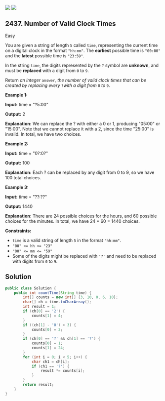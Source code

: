 [![](https://img.shields.io/github/stars/javadev/LeetCode-in-Java?label=Stars&style=flat-square)](https://github.com/javadev/LeetCode-in-Java)
[![](https://img.shields.io/github/forks/javadev/LeetCode-in-Java?label=Fork%20me%20on%20GitHub%20&style=flat-square)](https://github.com/javadev/LeetCode-in-Java/fork)

## 2437\. Number of Valid Clock Times

Easy

You are given a string of length `5` called `time`, representing the current time on a digital clock in the format `"hh:mm"`. The **earliest** possible time is `"00:00"` and the **latest** possible time is `"23:59"`.

In the string `time`, the digits represented by the `?` symbol are **unknown**, and must be **replaced** with a digit from `0` to `9`.

Return _an integer_ `answer`_, the number of valid clock times that can be created by replacing every_ `?`_with a digit from_ `0` _to_ `9`.

**Example 1:**

**Input:** time = "?5:00"

**Output:** 2

**Explanation:** We can replace the ? with either a 0 or 1, producing "05:00" or "15:00". Note that we cannot replace it with a 2, since the time "25:00" is invalid. In total, we have two choices.

**Example 2:**

**Input:** time = "0?:0?"

**Output:** 100

**Explanation:** Each ? can be replaced by any digit from 0 to 9, so we have 100 total choices.

**Example 3:**

**Input:** time = "??:??"

**Output:** 1440

**Explanation:** There are 24 possible choices for the hours, and 60 possible choices for the minutes. In total, we have 24 \* 60 = 1440 choices.

**Constraints:**

*   `time` is a valid string of length `5` in the format `"hh:mm"`.
*   `"00" <= hh <= "23"`
*   `"00" <= mm <= "59"`
*   Some of the digits might be replaced with `'?'` and need to be replaced with digits from `0` to `9`.

## Solution

```java
public class Solution {
    public int countTime(String time) {
        int[] counts = new int[] {3, 10, 0, 6, 10};
        char[] ch = time.toCharArray();
        int result = 1;
        if (ch[0] == '2') {
            counts[1] = 4;
        }
        if ((ch[1] - '0') > 3) {
            counts[0] = 2;
        }
        if (ch[0] == '?' && ch[1] == '?') {
            counts[0] = 1;
            counts[1] = 24;
        }
        for (int i = 0; i < 5; i++) {
            char ch1 = ch[i];
            if (ch1 == '?') {
                result *= counts[i];
            }
        }
        return result;
    }
}
```
